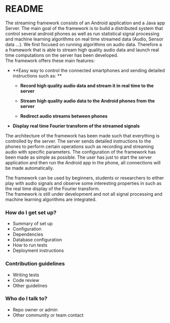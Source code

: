 # README #

The streaming framework consists of an Android application and a Java app Server. The main goal of the framework is to build a distributed system that control several android phones as well as run statistical signal processing and machine learning algorithms on real time streamed data (Audio, Sensor data ...).
We first focused on running algorithms on audio data. Therefore a a framework that is able to stream high quality audio data and launch real time computations on the server has been developed.   
The framework offers these main features:

* **Easy way to control the connected smartphones and sending detailed instructions such as: **

     * **Record high quality audio data and stream it in real time to the server**

     * **Stream high quality audio data to the Android phones from the server**

     * **Redirect audio streams between phones**

* **Display real time Fourier transform of the streamed signals**

The architecture of the framework has been made such that everything is controlled by the server. The server sends detailed instructions to the phones to perform certain operations such as recording and streaming audio with specific parameters. 
The configuration of the framework has been made as simple as possible. The user has just to start the server application and then run the Android app in the phone, all connections will be made automatically.

The framework can be used by beginners, students or researchers to either play with audio signals and observe some interesting properties in such as the real time display of the Fourier transform.   
The framework is still under development and not all signal processing and machine learning algorithms are integrated.

### How do I get set up? ###

* Summary of set up
* Configuration
* Dependencies
* Database configuration
* How to run tests
* Deployment instructions

### Contribution guidelines ###

* Writing tests
* Code review
* Other guidelines

### Who do I talk to? ###

* Repo owner or admin
* Other community or team contact